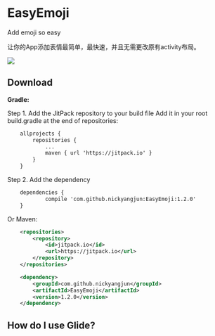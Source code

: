 # EasyEmoji
Add emoji so easy

让你的App添加表情最简单，最快速，并且无需更改原有activity布局。

![](file:./screenshot/device-2017-04-06-001235.png)

## Download

**Gradle:**

Step 1. Add the JitPack repository to your build file
Add it in your root build.gradle at the end of repositories:
```xml
    allprojects {
        repositories {
            ...
            maven { url 'https://jitpack.io' }
        }
    }
```

Step 2. Add the dependency
```xml
    dependencies {
            compile 'com.github.nickyangjun:EasyEmoji:1.2.0'
    }
```

Or Maven:
```xml
    <repositories>
        <repository>
            <id>jitpack.io</id>
            <url>https://jitpack.io</url>
        </repository>
    </repositories>

    <dependency>
        <groupId>com.github.nickyangjun</groupId>
        <artifactId>EasyEmoji</artifactId>
        <version>1.2.0</version>
    </dependency>
```


## How do I use Glide?





